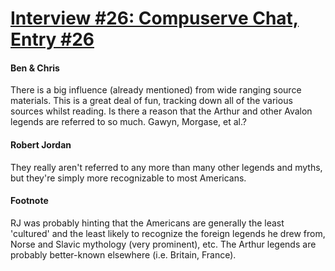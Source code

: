 # [Interview #26: Compuserve Chat, Entry #26](https://www.theoryland.com/intvmain.php?i=26#26)

#### Ben & Chris

There is a big influence (already mentioned) from wide ranging source materials. This is a great deal of fun, tracking down all of the various sources whilst reading. Is there a reason that the Arthur and other Avalon legends are referred to so much. Gawyn, Morgase, et al.?

#### Robert Jordan

They really aren't referred to any more than many other legends and myths, but they're simply more recognizable to most Americans.

#### Footnote

RJ was probably hinting that the Americans are generally the least 'cultured' and the least likely to recognize the foreign legends he drew from, Norse and Slavic mythology (very prominent), etc. The Arthur legends are probably better-known elsewhere (i.e. Britain, France).

